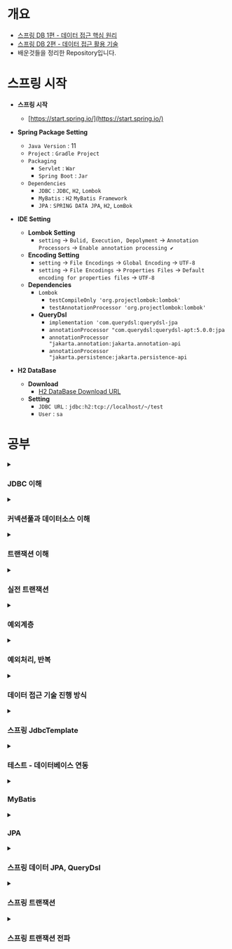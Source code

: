 # 개요

- [스프링 DB 1편 - 데이터 접근 핵심 원리](https://www.inflearn.com/course/%EC%8A%A4%ED%94%84%EB%A7%81-db-1)
- [스프링 DB 2편 - 데이터 접근 활용 기술](https://www.inflearn.com/course/%EC%8A%A4%ED%94%84%EB%A7%81-db-2)
- 배운것들을 정리한 Repository입니다.

# 스프링 시작

- **스프링 시작**
    - [https://start.spring.io/](https://start.spring.io/)


- **Spring Package Setting**
    - `Java Version` : 11
    - `Project` : `Gradle Project`
    - `Packaging`
        - `Servlet` : `War`
        - `Spring Boot` : `Jar`
    - `Dependencies`
        - `JDBC` : `JDBC`, `H2`, `Lombok`
        - `MyBatis` : `H2` `MyBatis Framework`
        - `JPA` : `SPRING DATA JPA`, `H2`, `LomBok`


- **IDE Setting**
    - **Lombok Setting**
        - `setting` -> `Bulid, Execution, Depolyment` -> `Annotation Processors` -> `Enable annotation processing ✔`
    - **Encoding Setting**
        - `setting` -> `File Encodings` -> `Global Encoding` -> `UTF-8`
        - `setting` -> `File Encodings` -> `Properties Files` -> `Default encoding for properties files` -> `UTF-8`
    - **Dependencies**
      - `Lombok`
          - `testCompileOnly 'org.projectlombok:lombok'`
          - `testAnnotationProcessor 'org.projectlombok:lombok'`
      - **QueryDsl**
          - `implementation 'com.querydsl:querydsl-jpa`
          - `annotationProcessor "com.querydsl:querydsl-apt:5.0.0:jpa`
          - `annotationProcessor "jakarta.annotation:jakarta.annotation-api`
          - `annotationProcessor "jakarta.persistence:jakarta.persistence-api`

- **H2 DataBase**
  - **Download**
    - [H2 DataBase Download URL](https://www.h2database.com)
  - **Setting**
    - `JDBC URL` : `jdbc:h2:tcp://localhost/~/test`
    - `User` : `sa`
    
    
# 공부

<details>
<summary><h3>JDBC 이해</h3></summary>

- [JDBC 이해](https://github.com/WooJinDeve/Spring-DB-Connection-Study/issues/1#issue-1351985055)
- JDBC 표준 인터페이스
- 데이터 베이스 연결
- JDBC DriverManager 연결 이해
- JDBC 개발

</details>

<details>
<summary><h3>커넥션풀과 데이터소스 이해</h3></summary>

- [커넥션 풀 이해](https://github.com/WooJinDeve/Spring-DB-Connection-Study/issues/2#issue-1352090583)
- DataSource 이해

</details>

<details>
<summary><h3>트랜잭션 이해</h3></summary>

- [트랜잭션 - 개념 이해](https://github.com/WooJinDeve/Spring-DB-Connection-Study/issues/3#issue-1352297482)
- JDBC 표준 인터페이스
- 데이터베이스 연결 구조와 DB 세션
- 트랜잭션 - DB
- DB 락 - 개념 이해
- 트랜잭션 적용

</details>

<details>
<summary><h3>실전 트랜잭션</h3></summary>

- [트랜잭션 추상화](https://github.com/WooJinDeve/Spring-DB-Connection-Study/issues/4#issue-1353325939)
- 트랜잭션 동기화
- 트랜잭션 매니저
- 트랜잭션 템플릿
- 트랜잭션 AOP 이해
- 스프링 부트 - 자동 리소스 등록

</details>

<details>
<summary><h3>예외계층</h3></summary>

- [예외계층](https://github.com/WooJinDeve/Spring-DB-Connection-Study/issues/5#issue-1353326049)
- 예외 기본 규칙

- 체크 예외 기본 이해
- 언체크 예외 기본 이해
- 체크 예외 활용
- 언체크 예외 활용
- 예외 포함과 스택 트레이스

</details>

<details>
<summary><h3>예외처리, 반복</h3></summary>

- [체크 예외와 인터페이스](https://github.com/WooJinDeve/Spring-DB-Connection-Study/issues/6#issue-1353326178)
- 예외 기본 규칙
- 데이터 접근 예외
- 스프링 예외 추상화 이해
- JDBC 반복 문제 해결 - JdbcTemplate

</details>

<details>
<summary><h3>데이터 접근 기술 진행 방식</h3></summary>

- [데이터 접근 기술 방식](https://github.com/WooJinDeve/Spring-DB-Connection-Study/issues/7#issue-1355366972)
- 데이터 베이스 식별자

</details>

<details>
<summary><h3>스프링 JdbcTemplate</h3></summary>

- [JdbcTemplate 소개](https://github.com/WooJinDeve/Spring-DB-Connection-Study/issues/8#issue-1355367615)
- JdbcTemplate 구성
- JdbcTemplate 이름 지정 파라미터
- SimpleJdbcInsert
- JdbcTeamplate 기능 정리

</details>

<details>
<summary><h3>테스트 - 데이터베이스 연동</h3></summary>

- [테스트 데이터 베이스](https://github.com/WooJinDeve/Spring-DB-Connection-Study/issues/9#issue-1355368403)
- 테스트 - 데이터 롤백
- @Transactional
- 임베디드 모드 DB
- 스프링 부트와 임베디드 모드

</details>


<details>
<summary><h3>MyBatis</h3></summary>

- [MyBatis 소개](https://github.com/WooJinDeve/Spring-DB-Connection-Study/issues/10#issue-1357032099)
- MyBatis 설정
- MyBatis 적용
- MyBatis 분석
- MyBatis 기능 - 동적 쿼리
- MyBatis 기능 - 기타 기능

</details>

<details>
<summary><h3>JPA</h3></summary>

- [ORM(Object-relational mapping : 객체 관계 매핑](https://github.com/WooJinDeve/Spring-DB-Connection-Study/issues/11#issue-1357032562)
- JPA 소개
- JPA 적용
- JPA 예외 변환

</details>

<details>
<summary><h3>스프링 데이터 JPA, QueryDsl</h3></summary>

- [스프링 데이터 JPA 기능](https://github.com/WooJinDeve/Spring-DB-Connection-Study/issues/12#issue-1357033490)
- 스프링 데이터 JPA 적용
- QueryDsl

</details>

<details>
<summary><h3>스프링 트랜잭션</h3></summary>

- [스프링 트랜잭션 추상화](https://github.com/WooJinDeve/Spring-DB-Connection-Study/issues/13#issue-1359678359)
- 스프링 트랜잭션 사용 방식
- 트랜잭션 적용 확인
- 트랜잭션 우선순위
- 트랜잭션 AOP 주의 사항 - 프록시 내부 호출
- 트랜잭션 AOP 주의 사항 - 프록시 내부 호출 해결
- 트랜잭션 AOP 주의사항 - 초기화 시점
- 트랜잭션 옵션 소개
- 예외와 트랜잭션 커밋, 롤백 - 기본
- 예외와 트랜잭션 커밋, 롤백 - 활용

</details>

<details>
<summary><h3>스프링 트랜잭션 전파</h3></summary>

- [커밋, 롤백](https://github.com/WooJinDeve/Spring-DB-Connection-Study/issues/14#issue-1359680089)
- 트랜잭션 두번 사용
- 트랜잭션 전파
- 스프링 트랜잭션 전파 - 외부 롤백
- 스프링 트랜잭션 전파 - 내부 롤백
- 스프링 트랜잭션 전파 - REQUIRES_NEW
- 스프링 트랜잭션 전파 옵션

</details>
